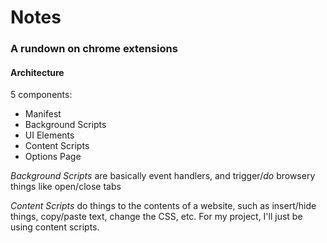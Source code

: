 # Notes

### A rundown on chrome extensions

#### Architecture
5 components:
* Manifest
* Background Scripts
* UI Elements
* Content Scripts 
* Options Page

_Background Scripts_ are basically event handlers, and trigger/*do* browsery things like open/close tabs

_Content Scripts_ do things to the contents of a website, such as insert/hide things, copy/paste text, change the CSS, etc. For my project, I'll just be using content scripts.
